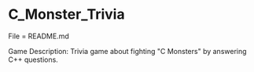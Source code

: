 # C_Monster_Trivia

File = README.md

Game Description: Trivia game about fighting "C Monsters" by answering C++ questions.
